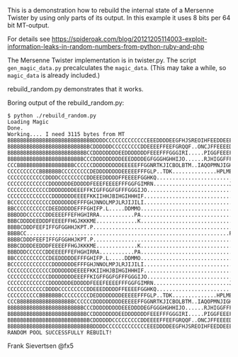 This is a demonstration how to rebuild the internal state of a Mersenne Twister by using only parts of its output. In this example it uses 8 bits per 64 bit MT-output.

For details see https://spideroak.com/blog/20121205114003-exploit-information-leaks-in-random-numbers-from-python-ruby-and-php

The Mersenne Twister implementation is in twister.py. The script `gen_magic_data.py` precalculates the
`magic_data`. (This may take a while, so `magic_data` is already included.)

rebuild_random.py demonstrates that it works.

Boring output of the rebuild_random.py:

```
$ python ./rebuild_random.py 
Loading Magic
Done.
Working.... I need 3115 bytes from MT
BBBBBBBBBBBBBBBBBBBBBBBBBBBDDDDCCCCCCCCCCCCCEEEDDDDEEGFHJSREOIHFEEDDEEECCCCCCCBB
BBBBBBBBBBBBBBBBBBBBBBBBBBCDDDDDDCCCCCCCCCDDEEEEFFEEFGRQQF..ONCJFFEEEEDDCCCCCCCC
BBBBBBBBBBBBBBBBBBBBBBBBBCCDDDDDDDDEEDDDDDDDFEEEFFFGGGIRI.....PIGGFEEEFDDDDEDDDD
BBBBBBBBBBBBBBBBBBBBBBBBCCCDDDDDDDDDEEEDDDDEGFGGGHGHHIJO......RJHIGGFFFEFEEDDDDD
CCCBBBBBBBBBBBBBBBBBBCCCCCCDDDDDDDDDEEEEEFFGGNRTKJICBOLBTM..IAQOPMNJIGHHPIEDDDDD
CCCCCCCCCCBBBBBBBCCCCCCCCCDEDDDDDDDDEEEEEFFFGLP..TDK..............HPLMEAPTGEEEEC
CCCCCCCCCCCCDDDDCCCCCCCCCDDEEEDDDDDFFEEEEFGGHKQ.........................NJFFEDDC
CCCCCCCCCCCCCDDDDDDDEDDDDDFEEEFEEEEFFFGGFGIMRN........................JPJGGEEDDC
CCCCCCCCCCCCCDDDDDDDDEEEFFKIGFFGGFGFFFGGGIJO............................TIIGFFDD
CCCCCCCCCCCCCCDDDDDDDEEEEFKKIIHHJBIHGIHHHIF.............................G.QJFEEE
BCCCCCCCCCCCCCDDDDDDDEFFFGHJNNOLMPJLRJIJILI..............................QJGGEDD
BBCCCCCCCCCCCDEEDDDDDEFFFGHIFP.L.....DDMMO...............................HLGGDDD
BBBDDDCCCCCCDDEEEEFFEFHGHIRRA...........PA...............................JJFEEED
BBBCDDDDEEDDDFEEEEFFHGJKKKME.............K...............................LHGEEEE
BBBBCDDDFEEFIFFGFGGHHJKPT.P.............................................QGGFEDDD
BBBBCC................................................................PJHGFEEDDD
BBBBCDDDFEEFIFFGFGGHHJKPT.P.............................................QGGFEDDD
BBBCDDDDEEDDDFEEEEFFHGJKKKME.............K...............................LHGEEEE
BBBDDDCCCCCCDDEEEEFFEFHGHIRRA...........PA...............................JJFEEED
BBCCCCCCCCCCCDEEDDDDDEFFFGHIFP.L.....DDMMO...............................HLGGDDD
BCCCCCCCCCCCCCDDDDDDDEFFFGHJNNOLMPJLRJIJILI..............................QJGGEDD
CCCCCCCCCCCCCCDDDDDDDEEEEFKKIIHHJBIHGIHHHIF.............................G.QJFEEE
CCCCCCCCCCCCCDDDDDDDDEEEFFKIGFFGGFGFFFGGGIJO............................TIIGFFDD
CCCCCCCCCCCCCDDDDDDDEDDDDDFEEEFEEEEFFFGGFGIMRN........................JPJGGEEDDC
CCCCCCCCCCCCDDDDCCCCCCCCCDDEEEDDDDDFFEEEEFGGHKQ.........................NJFFEDDC
CCCCCCCCCCBBBBBBBCCCCCCCCCDEDDDDDDDDEEEEEFFFGLP..TDK..............HPLMEAPTGEEEEC
CCCBBBBBBBBBBBBBBBBBBCCCCCCDDDDDDDDDEEEEEFFGGNRTKJICBOLBTM..IAQOPMNJIGHHPIEDDDDD
BBBBBBBBBBBBBBBBBBBBBBBBCCCDDDDDDDDDEEEDDDDEGFGGGHGHHIJO......RJHIGGFFFEFEEDDDDD
BBBBBBBBBBBBBBBBBBBBBBBBBCCDDDDDDDDEEDDDDDDDFEEEFFFGGGIRI.....PIGGFEEEFDDDDEDDDD
BBBBBBBBBBBBBBBBBBBBBBBBBBCDDDDDDCCCCCCCCCDDEEEEFFEEFGRQQF..ONCJFFEEEEDDCCCCCCCC
BBBBBBBBBBBBBBBBBBBBBBBBBBBDDDDCCCCCCCCCCCCCEEEDDDDEEGFHJSREOIHFEEDDEEECCCCCCCBB
RANDOM POOL SUCCESSFULLY REBUILT!
```

Frank Sievertsen
@fx5
